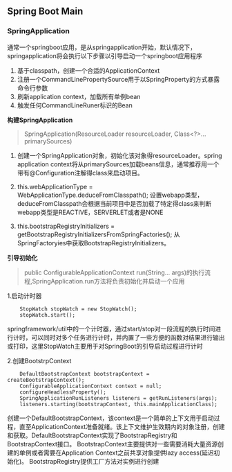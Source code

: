 ## Spring Boot Main ##


### SpringApplication
通常一个springboot应用，是从springapplication开始，默认情况下， springapplication将会执行以下步骤以引导启动一个springboot应用程序
1. 基于classpath，创建一个合适的ApplicationContext
2. 注册一个CommandLinePropertySource用于以SpringProperty的方式暴露命令行参数
3. 刷新application context，加载所有单例bean
4. 触发任何CommandLineRuner标识的Bean

**构建SpringApplication**
>SpringApplication(ResourceLoader resourceLoader, Class<?>... primarySources)
1. 创建一个SpringApplication对象，初始化该对象得resourceLoader。spring application context将从primarySources加载beans信息，通常推荐用一个带有@Configuration注解得class来启动项目。

2. this.webApplicationType = WebApplicationType.deduceFromClasspath();
设置webapp类型，deduceFromClasspath会根据当前项目中是否加载了特定得class来判断webapp类型是REACTIVE，SERVERLET或者是NONE

3. this.bootstrapRegistryInitializers = getBootstrapRegistryInitializersFromSpringFactories();
从SpringFactoryies中获取BootstrapRegistryInitializers。
 

**引导初始化**
>public ConfigurableApplicationContext run(String... args)的执行流程,SpringApplication.run方法将负责初始化并启动一个应用

1.启动计时器
```
    StopWatch stopWatch = new StopWatch();
    stopWatch.start();
```
springframework/util中的一个计时器，通过start/stop对一段流程的执行时间进行计时，可以同时对多个任务进行计时，并内置了一些方便的函数对结果进行输出或打印，这里StopWatch主要用于对SpringBoot的引导启动过程进行计时

2.创建BootstrpContext
```
    DefaultBootstrapContext bootstrapContext = createBootstrapContext();
    ConfigurableApplicationContext context = null;
    configureHeadlessProperty();
    SpringApplicationRunListeners listeners = getRunListeners(args); 
    listeners.starting(bootstrapContext, this.mainApplicationClass);
```
创建一个DefaultBootstrapContext，该context是一个简单的上下文用于启动过程，直至ApplicationContext准备就绪。该上下文维护生效期内的对象注册，创建和获取。DefaultBootstrapContext实现了BootstrapRegistry和BootstrapContext接口。
BootstrapContext主要提供对一些需要消耗大量资源创建的单例或者需要在Application Context之前共享对象提供lazy access(延迟初始化)。
BootstrapRegistry提供工厂方法对实例进行创建

